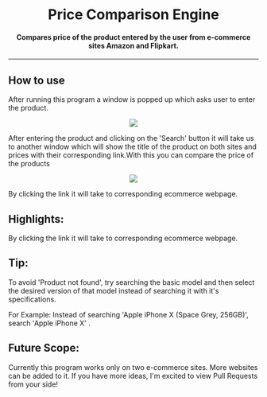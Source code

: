 <h1 align="center">Price Comparison Engine</h1>
<h4 align="center">Compares price of the product entered by the user from e-commerce sites Amazon and Flipkart.</h4>
<hr>


## How to use
<p>After running this program a window is popped up which asks user to enter the product.</p>

<p align="center">
<img src="https://user-images.githubusercontent.com/86945018/193447858-0305e0f3-b092-4a3a-a7a1-5e7a0dd0150e.png">
</p>
<p>After entering the product and clicking on the 'Search' button it will take us to another window which will show the title of the product on both sites and prices with their corresponding link.With this you can compare the price of the products </p>
<p align="center">
<img src="https://user-images.githubusercontent.com/86945018/193447977-eac12dc3-1af2-4d2e-b29b-299ad020537e.png">
</p>
<p>By clicking the link it will take to corresponding ecommerce webpage.</p>

## Highlights:
<p>By clicking the link it will take to corresponding ecommerce webpage.</p>

## Tip:
<p>To avoid 'Product not found', try searching the basic model and then select the desired version of that model instead of searching it with it's specifications.</p>
<p>For Example: Instead of searching 'Apple iPhone X (Space Grey, 256GB)', search 'Apple iPhone X' .</p>

## Future Scope:
<p>Currently this program works only on two e-commerce sites. More websites can be added to it. If you have more ideas, I'm excited to view Pull Requests from your side!</p>

